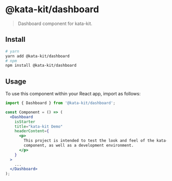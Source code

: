 # @kata-kit/dashboard

> Dashboard component for kata-kit.

## Install

```sh
# yarn
yarn add @kata-kit/dashboard
# npm
npm install @kata-kit/dashboard
```

## Usage

To use this component within your React app, import as follows:

```jsx
import { Dashboard } from '@kata-kit/dashboard';

const Component = () => (
  <Dashboard
    isStarter
    title="kata-kit Demo"
    headerContent={
      <p>
        This project is intended to test the look and feel of the kata-kit
        component, as well as a development environment.
      </p>
    }
  >
    ...
  </Dashboard>
);
```
